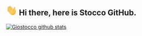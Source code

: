 <h2><img src="https://raw.githubusercontent.com/ABSphreak/ABSphreak/master/gifs/Hi.gif" width="30px"> Hi there, here is Stocco GitHub.</h2>


[![Giostocco github stats](https://github-readme-stats.vercel.app/api?username=giostocco)](https://github.com/giostocco)

<!--
**giostocco/giostocco** is a ✨ _special_ ✨ repository because its `README.md` (this file) appears on your GitHub profile.

Here are some ideas to get you started:

- 🔭 I’m currently working on ...
- 🌱 I’m currently learning ...
- 👯 I’m looking to collaborate on ...
- 🤔 I’m looking for help with ...
- 💬 Ask me about ...
- 📫 How to reach me: ...
- 😄 Pronouns: ...
- ⚡ Fun fact: ...
-->
